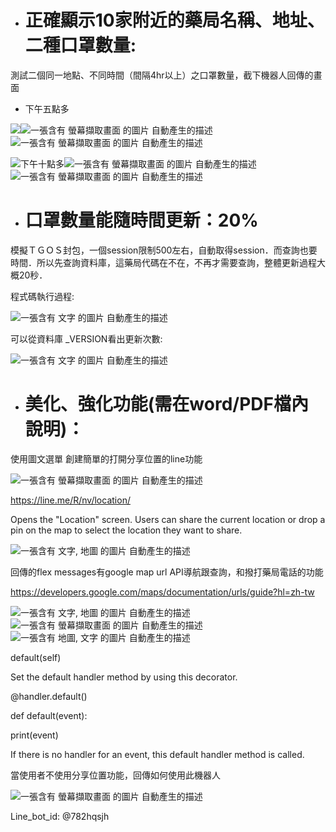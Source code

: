   - # 正確顯示10家附近的藥局名稱、地址、二種口罩數量:

測試二個同一地點、不同時間（間隔4hr以上）之口罩數量，截下機器人回傳的畫面

  - 下午五點多

![](./myMediaFolder/media/image1.png)![一張含有 螢幕擷取畫面 的圖片
自動產生的描述](./myMediaFolder/media/image2.png)![一張含有 螢幕擷取畫面
的圖片 自動產生的描述](./myMediaFolder/media/image3.png)

![](./myMediaFolder/media/image4.png)下午十點多![一張含有 螢幕擷取畫面 的圖片
自動產生的描述](./myMediaFolder/media/image5.png)![一張含有 螢幕擷取畫面
的圖片
自動產生的描述](./myMediaFolder/media/image6.png)

  - # 口罩數量能隨時間更新：20%

模擬ＴＧＯＳ封包，一個session限制500左右，自動取得session．而查詢也要時間．所以先查詢資料庫，這藥局代碼在不在，不再才需要查詢，整體更新過程大概20秒．

程式碼執行過程:

![一張含有 文字 的圖片 自動產生的描述](./myMediaFolder/media/image7.png)

可以從資料庫 \_VERSION看出更新次數:

![一張含有 文字 的圖片 自動產生的描述](./myMediaFolder/media/image8.png)

  - # 美化、強化功能(需在word/PDF檔內說明)：

使用圖文選單 創建簡單的打開分享位置的line功能

![一張含有 螢幕擷取畫面 的圖片 自動產生的描述](./myMediaFolder/media/image9.jpeg)

https://line.me/R/nv/location/

Opens the "Location" screen. Users can share the current location or
drop a pin on the map to select the location they want to share.

![一張含有 文字, 地圖 的圖片 自動產生的描述](./myMediaFolder/media/image10.jpeg)

回傳的flex messages有google map url
API導航跟查詢，和撥打藥局電話的功能

[<span class="underline">https://developers.google.com/maps/documentation/urls/guide?hl=zh-tw</span>](https://developers.google.com/maps/documentation/urls/guide?hl=zh-tw)

![一張含有 文字, 地圖 的圖片 自動產生的描述](./myMediaFolder/media/image11.png)![一張含有
螢幕擷取畫面 的圖片 自動產生的描述](./myMediaFolder/media/image12.png)![一張含有
地圖, 文字 的圖片 自動產生的描述](./myMediaFolder/media/image13.png)

default(self)

Set the default handler method by using this decorator.

@handler.default()

def default(event):

print(event)

If there is no handler for an event, this default handler method is
called.

當使用者不使用分享位置功能，回傳如何使用此機器人

![一張含有 螢幕擷取畫面 的圖片 自動產生的描述](./myMediaFolder/media/image14.png)

Line\_bot\_id: @782hqsjh
